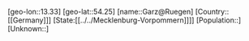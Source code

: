 ﻿---
location: [54.25,13.33]
type: City
tags:
- geo/City


SpocWebEntityId: 30370
isDeleted: false
confidential: public

---
[geo-lon::13.33]
[geo-lat::54.25]
[name::Garz@Ruegen]
[Country::[[Germany]]]
[State:[[../../Mecklenburg-Vorpommern]]]]
[Population::]
[Unknown::]

